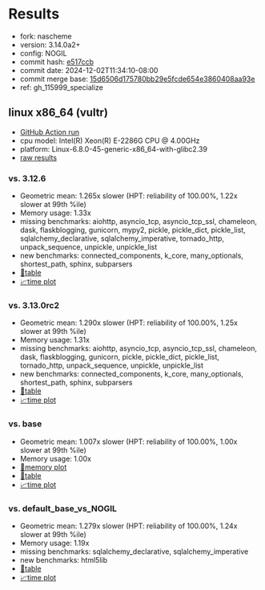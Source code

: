 # Results

- fork: nascheme
- version: 3.14.0a2+
- config: NOGIL
- commit hash: [e517ccb](https://github.com/nascheme/cpython/commit/e517ccb)
- commit date: 2024-12-02T11:34:10-08:00
- commit merge base: [15d6506d175780bb29e5fcde654e3860408aa93e](https://github.com/nascheme/cpython/commit/15d6506d175780bb29e5fcde654e3860408aa93e)
- ref: gh_115999_specialize

## linux x86_64 (vultr)

- [GitHub Action run](https://github.com/facebookexperimental/free-threading-benchmarking/actions/runs/12129922359)
- cpu model: Intel(R) Xeon(R) E-2286G CPU @ 4.00GHz
- platform: Linux-6.8.0-45-generic-x86_64-with-glibc2.39
- [raw results](bm-20241202-vultr-x86_64-nascheme-gh_115999_specialize-3.14.0a2%2B-e517ccb.json)

### vs. 3.12.6

- Geometric mean: 1.265x slower (HPT: reliability of 100.00%, 1.22x slower at 99th %ile)
- Memory usage: 1.33x
- missing benchmarks: aiohttp, asyncio_tcp, asyncio_tcp_ssl, chameleon, dask, flaskblogging, gunicorn, mypy2, pickle, pickle_dict, pickle_list, sqlalchemy_declarative, sqlalchemy_imperative, tornado_http, unpack_sequence, unpickle, unpickle_list
- new benchmarks: connected_components, k_core, many_optionals, shortest_path, sphinx, subparsers
- [📄table](bm-20241202-vultr-x86_64-nascheme-gh_115999_specialize-3.14.0a2%2B-e517ccb-vs-3.12.6.md)
- [📈time plot](bm-20241202-vultr-x86_64-nascheme-gh_115999_specialize-3.14.0a2%2B-e517ccb-vs-3.12.6.svg)

### vs. 3.13.0rc2

- Geometric mean: 1.290x slower (HPT: reliability of 100.00%, 1.25x slower at 99th %ile)
- Memory usage: 1.31x
- missing benchmarks: aiohttp, asyncio_tcp, asyncio_tcp_ssl, chameleon, dask, flaskblogging, gunicorn, pickle, pickle_dict, pickle_list, tornado_http, unpack_sequence, unpickle, unpickle_list
- new benchmarks: connected_components, k_core, many_optionals, shortest_path, sphinx, subparsers
- [📄table](bm-20241202-vultr-x86_64-nascheme-gh_115999_specialize-3.14.0a2%2B-e517ccb-vs-3.13.0rc2.md)
- [📈time plot](bm-20241202-vultr-x86_64-nascheme-gh_115999_specialize-3.14.0a2%2B-e517ccb-vs-3.13.0rc2.svg)

### vs. base

- Geometric mean: 1.007x slower (HPT: reliability of 100.00%, 1.00x slower at 99th %ile)
- Memory usage: 1.00x
- [🧠memory plot](bm-20241202-vultr-x86_64-nascheme-gh_115999_specialize-3.14.0a2%2B-e517ccb-vs-base-mem.svg)
- [📄table](bm-20241202-vultr-x86_64-nascheme-gh_115999_specialize-3.14.0a2%2B-e517ccb-vs-base.md)
- [📈time plot](bm-20241202-vultr-x86_64-nascheme-gh_115999_specialize-3.14.0a2%2B-e517ccb-vs-base.svg)

### vs. default_base_vs_NOGIL

- Geometric mean: 1.279x slower (HPT: reliability of 100.00%, 1.24x slower at 99th %ile)
- Memory usage: 1.19x
- missing benchmarks: sqlalchemy_declarative, sqlalchemy_imperative
- new benchmarks: html5lib
- [📄table](bm-20241202-vultr-x86_64-nascheme-gh_115999_specialize-3.14.0a2%2B-e517ccb-vs-default_base_vs_NOGIL.md)
- [📈time plot](bm-20241202-vultr-x86_64-nascheme-gh_115999_specialize-3.14.0a2%2B-e517ccb-vs-default_base_vs_NOGIL.svg)

